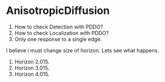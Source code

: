 # AnisotropicDiffusion


1. How to check Detection with PDDO?
2. How to check Localization with PDDO?
3. Only one response to a single edge.

I believe i must change size of horizon. Lets see what happens.

1. Horizon 2.015.
2. Horizon 3.015.
3. Horizon 4.015.


 
